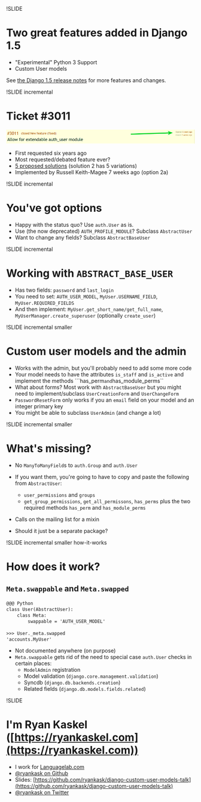 !SLIDE
# Two great features added in Django 1.5

* "Experimental" Python 3 Support
* Custom User models

See [the Django 1.5 release
notes](https://docs.djangoproject.com/en/dev/releases/1.5/) for more
features and changes.

!SLIDE incremental
# Ticket #3011

![Ticket 3011](ticket-3011-header.png)

* First requested six years ago
* Most requested/debated feature ever?
* [5 proposed solutions](https://code.djangoproject.com/wiki/ContribAuthImprovements) (solution 2 has 5 variations)
* Implemented by Russell Keith-Magee 7 weeks ago (option 2a)

!SLIDE incremental
# You've got options

* Happy with the status quo? Use ``auth.User`` as is.
* Use (the now deprecated) ``AUTH_PROFILE_MODULE``? Subclass
  ``AbstractUser``
* Want to change any fields? Subclass ``AbstractBaseUser``

!SLIDE incremental
# Working with ``ABSTRACT_BASE_USER``

* Has two fields: ``password`` and ``last_login``
* You need to set: ``AUTH_USER_MODEL``, ``MyUser.USERNAME_FIELD``,
  ``MyUser.REQUIRED_FIELDS``
* And then implement: ``MyUser.get_short_name/get_full_name``,
  ``MyUserManager.create_superuser`` (optionally ``create_user``)

!SLIDE incremental smaller
# Custom user models and the admin

* Works with the admin, but you'll probably need to add some more code
* Your model needs to have the attributes ``is_staff`` and ``is_active`` and
  implement the methods ```has_perm`` and ``has_module_perms``
* What about forms? Most work with ``AbstractBaseUser`` but you might need to
  implement/subclass ``UserCreationForm`` and ``UserChangeForm``
* ``PasswordResetForm`` only works if you an ``email`` field on your
  model and an integer primary key
* You might be able to subclass ``UserAdmin`` (and change a lot)

!SLIDE incremental smaller
# What's missing?

* No ``ManyToManyField``s to ``auth.Group`` and ``auth.User``

* If you want them, you're going to have to copy and paste the
  following from ``AbstractUser``:
  * ``user_permissions`` and ``groups``
  * ``get_group_permissions``, ``get_all_permissons``, ``has_perms``
    plus the two required methods ``has_perm`` and
    ``has_module_perms``
* Calls on the mailing list for a mixin
* Should it just be a separate package?

!SLIDE incremental smaller how-it-works
# How does it work?

## ``Meta.swappable`` and ``Meta.swapped``

    @@@ Python
    class User(AbstractUser):
        class Meta:
            swappable = 'AUTH_USER_MODEL'

    >>> User._meta.swapped
    'accounts.MyUser'

* Not documented anywhere (on purpose)
* ``Meta.swappable`` gets rid of the need to special case
  ``auth.User`` checks in certain places:
  * ``ModelAdmin`` registration
  * Model validation (``django.core.management.validation``)
  * Syncdb (``django.db.backends.creation``)
  * Related fields (``django.db.models.fields.related``)


!SLIDE
# I'm Ryan Kaskel ([https://ryankaskel.com](https://ryankaskel.com))

* I work for [Languagelab.com](http://www.languagelab.com)
* [@ryankask on Github](https://github.com/ryankask)
* Slides: [https://github.com/ryankask/django-custom-user-models-talk](https://github.com/ryankask/django-custom-user-models-talk)
* [@ryankask on Twitter](https://twitter.com/ryankask)
